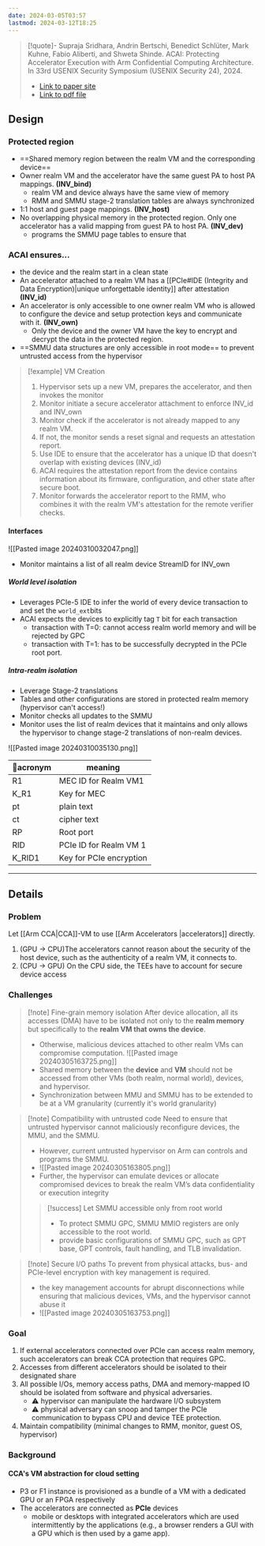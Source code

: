 ```yaml
---
date: 2024-03-05T03:57
lastmod: 2024-03-12T18:25
---
```


> [!quote]- Supraja Sridhara, Andrin Bertschi, Benedict Schlüter, Mark Kuhne, Fabio Aliberti, and Shweta Shinde. ACAI: Protecting Accelerator Execution with Arm Confidential Computing Architecture. In 33rd USENIX Security Symposium (USENIX Security 24), 2024.
> - [Link to paper site](https://www.usenix.org/conference/usenixsecurity24/presentation/sridhara)
> - [Link to pdf file](<file:///Users/sujin/Library/CloudStorage/OneDrive-GeorgiaInstituteofTechnology/Zotero/storage/8M53F75S/sec24summer-prepub-56-sridhara.pdf>)


## Design

### Protected region
- ==Shared memory region between the realm VM and the corresponding device==
- Owner realm VM and the accelerator have the same guest PA to host PA mappings. **(INV_bind)**
	- realm VM and device always have the same view of memory
	- RMM and SMMU stage-2 translation tables are always synchronized
- 1:1 host and guest page mappings. **(INV_host)**
- No overlapping physical memory in the protected region. Only one accelerator has a valid mapping from guest PA to host PA. **(INV_dev)**
	- programs the SMMU page tables to ensure that 

### ACAI ensures...
- the device and the realm start in a clean state
- An accelerator attached to a realm VM has a [[PCIe#IDE (Integrity and Data Encryption)|unique unforgettable identity]] after attestation **(INV_id)** 
- An accelerator is only accessible to one owner realm VM who is allowed to configure the device and setup protection keys and communicate with it. **(INV_own)**
	- Only the device and the owner VM have the key to encrypt and decrypt the data in the protected region.
- ==SMMU data structures are only accessible in root mode== to prevent untrusted access from the hypervisor

>[!example] VM Creation 
> 1. Hypervisor sets up a new VM, prepares the accelerator, and then invokes the monitor
> 2. Monitor initiate a secure accelerator attachment to enforce INV_id and INV_own
> 3. Monitor check if the accelerator is not already mapped to any realm VM.
> 4. If not, the monitor sends a reset signal and requests an attestation report.
> 5. Use IDE to ensure that the accelerator has a unique ID that doesn't overlap with existing devices (INV_id)
> 6. ACAI requires the attestation report from the device contains information about its firmware, configuration, and other state after secure boot.
> 7. Monitor forwards the accelerator report to the RMM, who combines it with the realm VM's attestation  for the remote verifier checks.

#### Interfaces
![[Pasted image 20240310032047.png]]
- Monitor maintains a list of all realm device StreamID for INV_own


##### World level isolation
- Leverages PCIe-5 IDE to infer the world of every device transaction to and set the `world_ext`bits
- ACAI expects the devices to explicitly tag `T` bit for each transaction
	- transaction with T=0: cannot access realm world memory and will be rejected by GPC
	- transaction with T=1: has to be successfully decrypted in the PCIe root port.

##### Intra-realm isolation
- Leverage Stage-2 translations
- Tables and other configurations are stored in protected realm memory (hypervisor can't access!)
- Monitor checks all updates to the SMMU
- Monitor uses the list of realm devices that it maintains and only allows the hypervisor to change stage-2 translations of non-realm devices.

![[Pasted image 20240310035130.png]]

| acronym | meaning |
| -------- | ------- |
|R1|MEC ID for Realm VM1|
|K_R1|Key for MEC|
|pt|plain text|
|ct|cipher text|
|RP|Root port|
|RID|PCIe ID for Realm VM 1|
|K_RID1|Key for PCIe encryption|

---
## Details
### Problem
Let [[Arm CCA|CCA]]-VM to use [[Arm Accelerators |accelerators]] directly.
1. (GPU -> CPU)The accelerators cannot reason about the security of the host device, such as the authenticity of a realm VM, it connects to.
2. (CPU -> GPU) On the CPU side, the TEEs have to account for secure device access

### Challenges
>[!note] Fine-grain memory isolation
> After device allocation, all its accesses (DMA) have to be isolated not only to the **realm memory** but specifically to the **realm VM that owns the device**.
>- Otherwise, malicious devices attached to other realm VMs can compromise computation.
>![[Pasted image 20240305163725.png]]
>- Shared memory between the **device** and **VM** should not be accessed from other VMs (both realm, normal world), devices, and hypervisor.
>- Synchronization between MMU and SMMU has to be extended to be at a VM granularity (currently it's world granularity)

>[!note] Compatibility with untrusted code
> Need to ensure that untrusted hypervisor cannot maliciously reconfigure devices, the MMU, and the SMMU.
> - However, current untrusted hypervisor on Arm can controls and programs the SMMU.
> - ![[Pasted image 20240305163805.png]]
> - Further, the hypervisor can emulate devices or allocate compromised devices to break the realm VM’s data confidentiality or execution integrity
> > [!success] Let SMMU accessible only from root world
> > - To protect SMMU GPC, SMMU MMIO registers are only accessible to the root world.
> > - provide basic configurations of SMMU GPC, such as GPT base, GPT controls, fault handling, and TLB invalidation.


>[!note] Secure I/O paths
> To prevent from physical attacks, bus- and PCIe-level encryption with key management is required. 
> - the key management accounts for abrupt disconnections while ensuring that malicious devices, VMs, and the hypervisor cannot abuse it
> - ![[Pasted image 20240305163753.png]]



### Goal 
1. If external accelerators connected over PCIe can access realm memory, such accelerators can break CCA protection that requires GPC.
2. Accesses from different accelerators should be isolated to their designated share
3. All possible I/Os, memory access paths, DMA and memory-mapped IO should be isolated from software and physical adversaries.
	- ⚠️ hypervisor can manipulate the hardware I/O subsystem
	- ⚠️ physical adversary can snoop and tamper the PCIe communication to bypass CPU and device TEE protection.
4. Maintain compatibility (minimal changes to RMM, monitor, guest OS, hypervisor)


### Background
#### CCA's VM abstraction for cloud setting
- P3 or F1 instance is provisioned as a bundle of a VM with a dedicated GPU or an FPGA respectively
- The accelerators are connected as **PCIe** devices
	- mobile or desktops with integrated accelerators which are used intermittently by the applications (e.g., a browser renders a GUI with a GPU which is then used by a game app).

